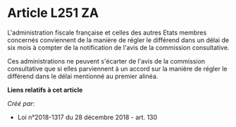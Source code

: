 # Article L251 ZA

L'administration fiscale française et celles des autres Etats membres concernés conviennent de la manière de régler le
différend dans un délai de six mois à compter de la notification de l'avis de la commission consultative.

Ces administrations ne peuvent s'écarter de l'avis de la commission consultative que si elles parviennent à un accord sur la
manière de régler le différend dans le délai mentionné au premier alinéa.

**Liens relatifs à cet article**

_Créé par_:

  - Loi n°2018-1317 du 28 décembre 2018 - art. 130
